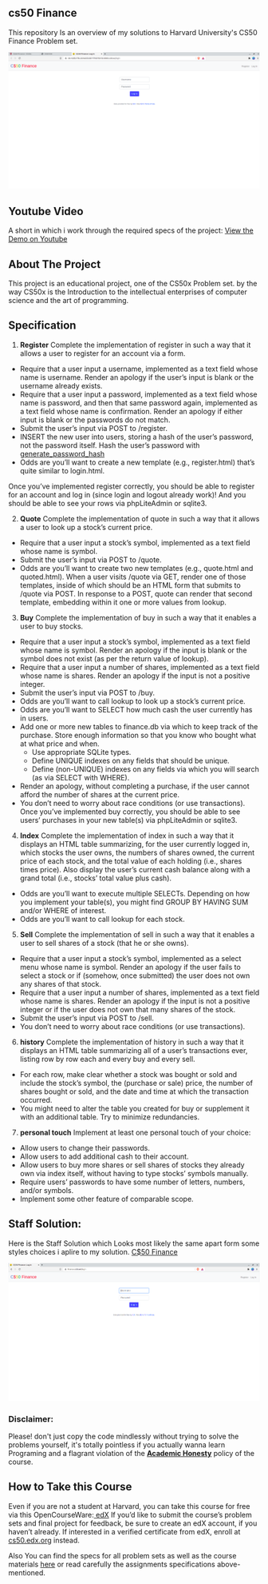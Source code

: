 ## cs50 Finance 
This repository Is an overview of  my solutions to Harvard 
University's CS50 Finance Problem set.

![Screen shot](Finance.png)

## Youtube Video
A short in which i work through the required specs of the project:
<a href='#'>View the Demo on Youtube</a>

## About The Project
This project is an educational project, one of the CS50x Problem set.
by the way CS50x is the Introduction to the intellectual enterprises of computer science and the art of programming.

## Specification 
1. **Register**
Complete the implementation of register in such a way that it allows a user to register for an account via a form.

  - Require that a user input a username, implemented as a text field whose name is username. Render an apology if the user’s input is blank or the username already exists.
  - Require that a user input a password, implemented as a text field whose name is password, and then that same password again, implemented as a text field whose name is confirmation. Render an apology if either input is blank or the passwords do not match.
  - Submit the user’s input via POST to /register.
  - INSERT the new user into users, storing a hash of the user’s password, not the password itself. Hash the user’s password with <a href='https://werkzeug.palletsprojects.com/en/0.14.x/utils/#werkzeug.security.generate_password_hash.*'>generate_password_hash<a>
  - Odds are you’ll want to create a new template (e.g., register.html) that’s quite similar to login.html.

Once you’ve implemented register correctly, you should be able to register for an account and log in (since login and logout already work)! And you should be able to see your rows via phpLiteAdmin or sqlite3.

2. **Quote**
Complete the implementation of quote in such a way that it allows a user to look up a stock’s current price.

  - Require that a user input a stock’s symbol, implemented as a text field whose     name is symbol.
  - Submit the user’s input via POST to /quote.
  - Odds are you’ll want to create two new templates (e.g., quote.html and quoted.html). When a user visits /quote via GET, render one of those templates, inside of which should be an HTML form that submits to /quote via POST. In response to a POST, quote can render that second template, embedding within it one or more values from lookup.
3. **Buy**
Complete the implementation of buy in such a way that it enables a user to buy stocks.

  - Require that a user input a stock’s symbol, implemented as a text field whose name is symbol. Render an apology if the input is blank or the symbol does not exist (as per the return value of lookup).
  - Require that a user input a number of shares, implemented as a text field whose name is shares. Render an apology if the input is not a positive integer.
  - Submit the user’s input via POST to /buy.
  - Odds are you’ll want to call lookup to look up a stock’s current price.
  - Odds are you’ll want to SELECT how much cash the user currently has in users.
  - Add one or more new tables to finance.db via which to keep track of the purchase. Store enough information so that you know who bought what at what price and when.
    - Use appropriate SQLite types.
    - Define UNIQUE indexes on any fields that should be unique.
    - Define (non-UNIQUE) indexes on any fields via which you will search (as via SELECT with WHERE).
  - Render an apology, without completing a purchase, if the user cannot afford the number of shares at the current price.
  - You don’t need to worry about race conditions (or use transactions).
Once you’ve implemented buy correctly, you should be able to see users’ purchases in your new table(s) via phpLiteAdmin or sqlite3.

4. **Index**
Complete the implementation of index in such a way that it displays an HTML table summarizing, for the user currently logged in, which stocks the user owns, the numbers of shares owned, the current price of each stock, and the total value of each holding (i.e., shares times price). Also display the user’s current cash balance along with a grand total (i.e., stocks’ total value plus cash).

 - Odds are you’ll want to execute multiple SELECTs. Depending on how you implement your table(s), you might find GROUP BY HAVING SUM and/or WHERE of interest.
 - Odds are you’ll want to call lookup for each stock.
5. **Sell**
Complete the implementation of sell in such a way that it enables a user to sell shares of a stock (that he or she owns).

  - Require that a user input a stock’s symbol, implemented as a select menu whose name is symbol. Render an apology if the user fails to select a stock or if (somehow, once submitted) the user does not own any shares of that stock.
  - Require that a user input a number of shares, implemented as a text field whose name is shares. Render an apology if the input is not a positive integer or if the user does not own that many shares of the stock.
  - Submit the user’s input via POST to /sell.
  - You don’t need to worry about race conditions (or use transactions).
6. **history**
Complete the implementation of history in such a way that it displays an HTML table summarizing all of a user’s transactions ever, listing row by row each and every buy and every sell.

  - For each row, make clear whether a stock was bought or sold and include the stock’s symbol, the (purchase or sale) price, the number of shares bought or sold, and the date and time at which the transaction occurred.
  - You might need to alter the table you created for buy or supplement it with an additional table. Try to minimize redundancies.
7. **personal touch**
Implement at least one personal touch of your choice:

  - Allow users to change their passwords.
  - Allow users to add additional cash to their account.
  - Allow users to buy more shares or sell shares of stocks they already own via index itself, without having to type stocks’ symbols manually.
  - Require users’ passwords to have some number of letters, numbers, and/or symbols.
  - Implement some other feature of comparable scope.



## Staff Solution: 
Here is the Staff Solution which Looks most likely the same apart form some styles choices i aplire to my solution.
<a href="https://finance.cs50.net/">C$50 Finance</a>

![Screen shot](stuff.png)

### Disclaimer:

Please! don't just copy the code mindlessly without trying to solve the problems yourself, it's totally pointless if you actually wanna learn Programing and a flagrant violation of the [**Academic Honesty**](https://docs.cs50.net/2016/fall/syllabus/cs50.html#academic-honesty) policy of the course.

##  How to Take this Course

Even if you are not a student at Harvard, you can take this course for free via this OpenCourseWare:<a href='https://www.edx.org/'> edX</a>
If you’d like to submit the course’s problem sets and final project for feedback, be sure to create an edX account, if you haven’t already. 
If interested in a verified certificate from edX, enroll at <a href="https://www.edx.org/course/cs50s-introduction-to-computer-science">cs50.edx.org</a> instead.

Also You can find the specs for all problem sets as well as the course materials  <a href='https://cs50.harvard.edu/x/2020/'>here</a> or read carefully the assignments specifications above-mentioned.